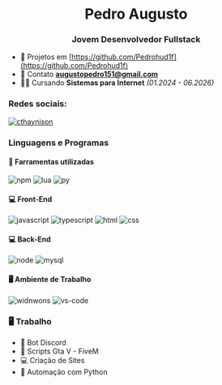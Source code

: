 <h1 align="center">Pedro Augusto</h1>
<h3 align="center">Jovem Desenvolvedor Fullstack</h3>

- 🧧 Projetos em [https://github.com/Pedrohud1f](https://github.com/Pedrohud1f)
- 📱 Contato **augustopedro151@gmail.com**
- 👨‍💻 Cursando **Sistemas para Internet** *(01.2024 - 06.2026)*

<h3 align="left">Redes sociais:</h3>
<p align="left">
  <a href="https://instagram.com/pedro_augusto161" target="_blank"><img align="center" src="https://img.shields.io/badge/Instagram-405DE6?style=for-the-badge&logo=instagram&logoColor=white" alt="cthaynison" /></a>
</p>

### Linguagens e Programas

#### :wrench: Farramentas utilizadas

![npm](https://img.shields.io/badge/NPM-CB3837.svg?style=for-the-badge&logo=npm&logoColor=white)
![lua](https://img.shields.io/badge/Lua-2C2D72?style=for-the-badge&logo=lua&logoColor=white)
![py](https://img.shields.io/badge/Python-F7DF1E?style=for-the-badge&logo=python&logoColor=black)

#### :computer: Front-End

![javascript](https://img.shields.io/badge/JavaScript-F7DF1E?style=for-the-badge&logo=javascript&logoColor=black)
![typescript](https://img.shields.io/badge/TypeScript-3178C6?style=for-the-badge&logo=typescript&logoColor=white)
![html](https://img.shields.io/badge/HTML5-E34F26?style=for-the-badge&logo=html5&logoColor=white)
![css](https://img.shields.io/badge/CSS3-1572B6?style=for-the-badge&logo=css3&logoColor=white)

#### :computer: Back-End 

![node](https://img.shields.io/badge/Node.js-43853D?style=for-the-badge&logo=node.js&logoColor=white)
![mysql](https://img.shields.io/badge/MySQL-00000F?style=for-the-badge&logo=mysql&logoColor=white)

#### 🖥️ Ambiente de Trabalho

![widnwons](https://img.shields.io/badge/Windows-0078D6?style=for-the-badge&logo=windows&logoColor=white)
![vs-code](https://img.shields.io/badge/VS_Code-007ACC?style=for-the-badge&logo=Visual-Studio-Code&logoColor=white)

### 🖥️ Trabalho

- 🤖 Bot Discord
- 🌙 Scripts Gta V - FiveM
- 💻 Criação de Sites
- 🐍 Automação com Python
